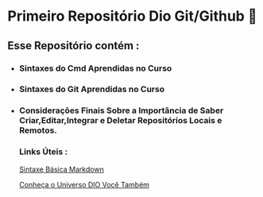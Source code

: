 # Primeiro Repositório Dio Git/Github :file_folder:

## Esse Repositório contém :

- ### Sintaxes  do Cmd  Aprendidas no Curso

- ### Sintaxes  do Git  Aprendidas no Curso

- ### Considerações Finais Sobre a Importância de Saber Criar,Editar,Integrar e Deletar Repositórios Locais e Remotos.

  ### Links Úteis :
  
  [Sintaxe Básica Markdown](https://www.markdownguide.org/basic-syntax/)
  
  
  
  [Conheça o Universo DIO Você Também](https://www.dio.me/)
  
  
  
  
  
  
  
  
  
  

